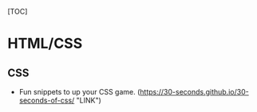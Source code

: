 [TOC]



# HTML/CSS



##   CSS

* Fun snippets to up your CSS game. (https://30-seconds.github.io/30-seconds-of-css/ "LINK")


